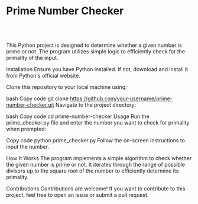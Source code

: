 <h1>Prime Number Checker</h1>
<br>
<br>

This Python project is designed to determine whether a given number is prime or not. The program utilizes simple logic to efficiently check for the primality of the input.

Installation
Ensure you have Python installed. If not, download and install it from Python's official website.

Clone this repository to your local machine using:

bash
Copy code
git clone https://github.com/your-username/prime-number-checker.git
Navigate to the project directory:

bash
Copy code
cd prime-number-checker
Usage
Run the prime_checker.py file and enter the number you want to check for primality when prompted:

Copy code
python prime_checker.py
Follow the on-screen instructions to input the number.

How It Works
The program implements a simple algorithm to check whether the given number is prime or not. It iterates through the range of possible divisors up to the square root of the number to efficiently determine its primality.

Contributions
Contributions are welcome! If you want to contribute to this project, feel free to open an issue or submit a pull request.

